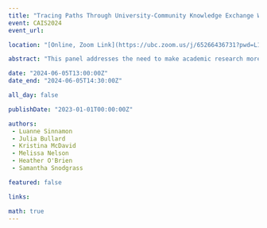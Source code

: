 ```yaml
---
title: "Tracing Paths Through University-Community Knowledge Exchange Work in the Information Fields"
event: CAIS2024
event_url: 

location: "[Online, Zoom Link](https://ubc.zoom.us/j/65266436731?pwd=L1dJRGwrYjNueldyUkFwZXZvc2dpUT09)"

abstract: "This panel addresses the need to make academic research more accessible, relevant, and useful to non-academic and marginalised communities, focusing on the roles information researchers and professionals can play in these efforts. It offers a retrospective on a multi-year partnership development project, highlighting insights from a community-engaged project to develop tools, training and services for university-community knowledge exchange."

date: "2024-06-05T13:00:00Z"
date_end: "2024-06-05T14:30:00Z"

all_day: false

publishDate: "2023-01-01T00:00:00Z"

authors:
 - Luanne Sinnamon
 - Julia Bullard
 - Kristina McDavid
 - Melissa Nelson
 - Heather O'Brien
 - Samantha Snodgrass

featured: false

links:

math: true
---
```



